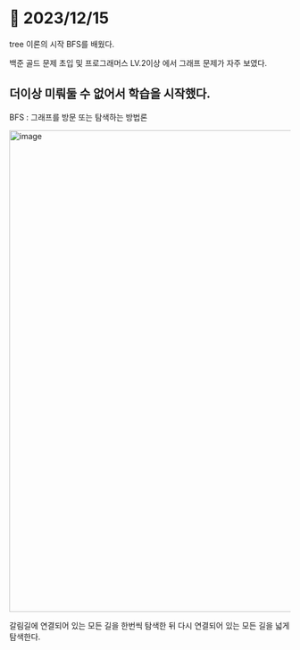 # 📅 2023/12/15

tree 이론의 시작 BFS를 배웠다.

백준 골드 문제 초입 및 프로그래머스 LV.2이상 에서 그래프 문제가 자주 보였다.

더이상 미뤄둘 수 없어서 학습을 시작했다.
-------------------------------------
BFS : 그래프를 방문 또는 탐색하는 방법론

<img width="863" alt="image" src='https://i.namu.wiki/i/PjDVBzpRg68hMZqeBgWEBGTHFZMOgLn4vQH7Vt3pFppTOy4uwZiwyitDo49DbxnktDkCQ_-6OA0WBW0uo9lrXw.gif'/>

갈림길에 연결되어 있는 모든 길을 한번씩 탐색한 뒤 다시 연결되어 있는 모든 길을 넓게 탐색한다.
